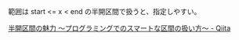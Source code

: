 範囲は start <= x < end の半開区間で扱うと、指定しやすい。

[半開区間の魅力 〜プログラミングでのスマートな区間の扱い方〜 - Qiita](https://qiita.com/_ken_/items/25cede552e3e325b9ef1)
